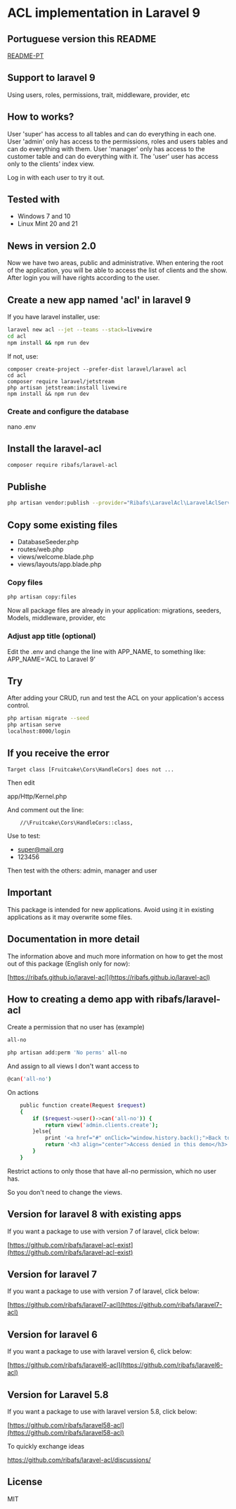# ACL implementation in Laravel 9

## Portuguese version this README

[README-PT](README-PT.md)

## Support to laravel 9

Using users, roles, permissions, trait, middleware, provider, etc

## How to works?
User 'super' has access to all tables and can do everything in each one.
User 'admin' only has access to the permissions, roles and users tables and can do everything with them.
User 'manager' only has access to the customer table and can do everything with it.
The 'user' user has access only to the clients' index view.

Log in with each user to try it out.

## Tested with

- Windows 7 and 10
- Linux Mint 20 and 21

## News in version 2.0

Now we have two areas, public and administrative. When entering the root of the application, you will be able to access the list of clients and the show. After login you will have rights according to the user.

## Create a new app named 'acl' in laravel 9

If you have laravel installer, use:

```bash
laravel new acl --jet --teams --stack=livewire
cd acl
npm install && npm run dev
```
If not, use:
```
composer create-project --prefer-dist laravel/laravel acl
cd acl
composer require laravel/jetstream
php artisan jetstream:install livewire
npm install && npm run dev
```

### Create and configure the database

nano .env


## Install the laravel-acl

```bash
composer require ribafs/laravel-acl
```

## Publishe

```bash
php artisan vendor:publish --provider="Ribafs\LaravelAcl\LaravelAclServiceProvider"
```
## Copy some existing files

- DatabaseSeeder.php
- routes/web.php
- views/welcome.blade.php
- views/layouts/app.blade.php

### Copy files

```bash
php artisan copy:files
```
Now all package files are already in your application: migrations, seeders, Models, middleware, provider, etc

### Adjust app title (optional)

Edit the .env and change the line with APP_NAME, to something like: APP_NAME='ACL to Laravel 9'

## Try

After adding your CRUD, run and test the ACL on your application's access control.

```bash
php artisan migrate --seed
php artisan serve
localhost:8000/login
```

## If you receive the error

```
Target class [Fruitcake\Cors\HandleCors] does not ...
```

Then edit

app/Http/Kernel.php

And comment out the line:

        //\Fruitcake\Cors\HandleCors::class,

Use to test:

- super@mail.org
- 123456

Then test with the others: admin, manager and user

## Important

This package is intended for new applications. Avoid using it in existing applications as it may overwrite some files.

## Documentation in more detail

The information above and much more information on how to get the most out of this package (English only for now):

[https://ribafs.github.io/laravel-acl](https://ribafs.github.io/laravel-acl)

## How to creating a demo app with ribafs/laravel-acl

Create a permission that no user has (example)

```bash
all-no

php artisan add:perm 'No perms' all-no 
```

And assign to all views I don't want access to

```bash
@can('all-no')
```
On actions

```bash
    public function create(Request $request)
    {
        if ($request->user()->can('all-no')) {
            return view('admin.clients.create');
        }else{
            print '<a href="#" onClick="window.history.back();">Back to app</a>';
            return '<h3 align="center">Access denied in this demo</h3>';
        }
    }
```
Restrict actions to only those that have all-no permission, which no user has.

So you don't need to change the views.

## Version for laravel 8 with existing apps

If you want a package to use with version 7 of laravel, click below:

[https://github.com/ribafs/laravel-acl-exist](https://github.com/ribafs/laravel-acl-exist)

## Version for laravel 7

If you want a package to use with version 7 of laravel, click below:

[https://github.com/ribafs/laravel7-acl](https://github.com/ribafs/laravel7-acl)

## Version for laravel 6

If you want a package to use with laravel version 6, click below:

[https://github.com/ribafs/laravel6-acl](https://github.com/ribafs/laravel6-acl)

## Version for Laravel 5.8

If you want a package to use with laravel version 5.8, click below:

[https://github.com/ribafs/laravel58-acl](https://github.com/ribafs/laravel58-acl)

To quickly exchange ideas

https://github.com/ribafs/laravel-acl/discussions/

## License

MIT

